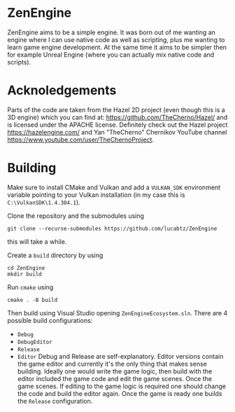 # ZenEngine
ZenEngine aims to be a simple engine. It was born out of me wanting an engine where I can use native code as well as scripting, plus me wanting to learn game engine development.
At the same time it aims to be simpler then for example Unreal Engine (where you can actually mix native code and scripts).

# Acknoledgements
Parts of the code are taken from the Hazel 2D project (even though this is a 3D engine) which you can find at: https://github.com/TheCherno/Hazel/ and is licensed under the APACHE 
license. Definitely check out the Hazel project https://hazelengine.com/ and Yan "TheCherno" Chernikov YouTube channel https://www.youtube.com/user/TheChernoProject.

# Building
Make sure to install CMake and Vulkan and add a `VULKAN_SDK` environment variable pointing to your Vulkan installation (in my case this is `C:\VulkanSDK\1.4.304.1`).

Clone the repository and the submodules using
```
git clone --recurse-submodules https://github.com/lucabtz/ZenEngine
```
this will take a while.

Create a `build` directory by using
```
cd ZenEngine
mkdir build
```

Run `cmake` using
```
cmake . -B build
```

Then build using Visual Studio opening `ZenEngineEcosystem.sln`. There are 4 possible build configurations:
- `Debug`
- `DebugEditor`
- `Release`
- `Editor`
Debug and Release are self-explanatory. Editor versions contain the game editor and currently it's the only thing that makes sense building. Ideally one would write the game logic, then build with the editor included the game code and edit the game scenes. Once the game scenes. If editing to the game logic is required one should change the code and build the editor again. Once the game is ready one builds the `Release` configuration.